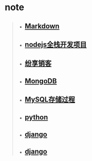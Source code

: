 # note
>+ ## [Markdown](https://github.com/520171/note/blob/master/Markdown/Markdown.md)  
>+ ## [nodejs全栈开发项目](https://github.com/520171/note/blob/master/nodejs全栈/nodejs全栈.md)  
>+ ## [纷享销客](https://github.com/520171/note/blob/master/纷享销客CRM/纷享销客crm.md)  
>+ ## [MongoDB](https://github.com/520171/note/blob/master/MongoDB/MongoDB.md)  
>+ ## [MySQL存储过程](https://github.com/520171/note/blob/master/MySQL存储过程/MySQL存储过程.md)  
>+ ## [python](https://github.com/520171/note/blob/master/python/python.md)  
>+ ## [django](https://github.com/520171/note/blob/master/django/django.md)  
>+ ## [django](https://github.com/520171/note/blob/master/hyper-v/hyper-v.md)  
